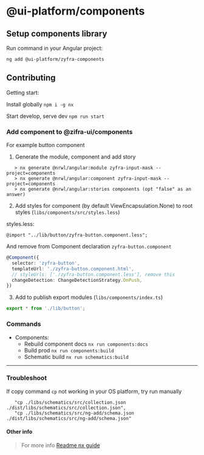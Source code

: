 # @ui-platform/components

## Setup components library

Run command in your Angular project:

```
ng add @ui-platform/zyfra-components
```

## Contributing

Getting start:

Install globally `npm i -g nx`

Start develop, serve dev `npm run start`

### Add component to @zifra-ui/components

For example button component

1. Generate the module, component and add story

```
   > nx generate @nrwl/angular:module zyfra-input-mask --project=components
   > nx generate @nrwl/angular:component zyfra-input-mask --project=components
   > nx generate @nrwl/angular:stories components (opt "false" as an answer)
```
2. Add styles for component (by default ViewEncapsulation.None) to root styles (`libs/components/src/styles.less`)

styles.less:
```less
@import "../lib/button/zyfra-button.component.less";

```

And remove from Component declaration `zyfra-button.component`

```ts
@Component({
  selector: 'zyfra-button',
  templateUrl: './zyfra-button.component.html',
  // styleUrls: ['./zyfra-button.component.less'], remove this
  changeDetection: ChangeDetectionStrategy.OnPush,
})
```

3. Add to publish export modules (`libs/components/index.ts`)

```ts
export * from './lib/button';


```

### Commands

- Components: 
  - Rebuild component docs `nx run components:docs`
  - Build prod `nx run components:build`
  - Schematic build `nx run schematics:build`


---------


### Troubleshoot

If copy command `cp` not working in your OS platform, try run manually 

```
   "cp ./libs/schematics/src/collection.json ./dist/libs/schematics/src/collection.json",
   "cp ./libs/schematics/src/ng-add/schema.json ./dist/libs/schematics/src/ng-add/schema.json"
```


#### Other info

> For more info [Readme nx guide](README_NX.md)
